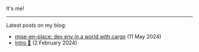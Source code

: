 It's me!

---
Latest posts on my blog:

- [mise-en-place: dev env in a world with cargo](https://vrslev.com/posts/dev-env-with-mise/) (11 May 2024)
- [Intro 🎉](https://vrslev.com/posts/intro/) (2 February 2024)
